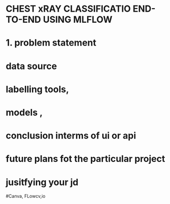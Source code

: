 # CHEST xRAY CLASSIFICATIO END-TO-END USING MLFLOW
# 1. problem statement
# data source
# labelling tools, 
# models ,
# conclusion interms of ui or api
# future plans fot the particular project
#
# jusitfying your jd
#Canva, FLowcv,io
    
